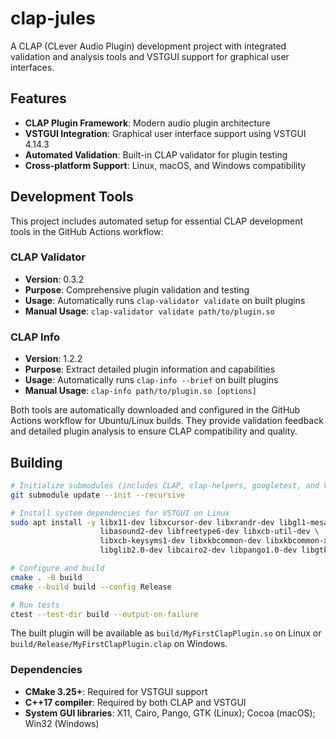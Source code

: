 # clap-jules

A CLAP (CLever Audio Plugin) development project with integrated validation and analysis tools and VSTGUI support for graphical user interfaces.

## Features

- **CLAP Plugin Framework**: Modern audio plugin architecture
- **VSTGUI Integration**: Graphical user interface support using VSTGUI 4.14.3
- **Automated Validation**: Built-in CLAP validator for plugin testing
- **Cross-platform Support**: Linux, macOS, and Windows compatibility

## Development Tools

This project includes automated setup for essential CLAP development tools in the GitHub Actions workflow:

### CLAP Validator
- **Version**: 0.3.2
- **Purpose**: Comprehensive plugin validation and testing
- **Usage**: Automatically runs `clap-validator validate` on built plugins
- **Manual Usage**: `clap-validator validate path/to/plugin.so`

### CLAP Info
- **Version**: 1.2.2  
- **Purpose**: Extract detailed plugin information and capabilities
- **Usage**: Automatically runs `clap-info --brief` on built plugins
- **Manual Usage**: `clap-info path/to/plugin.so [options]`

Both tools are automatically downloaded and configured in the GitHub Actions workflow for Ubuntu/Linux builds. They provide validation feedback and detailed plugin analysis to ensure CLAP compatibility and quality.

## Building

```bash
# Initialize submodules (includes CLAP, clap-helpers, googletest, and VSTGUI)
git submodule update --init --recursive

# Install system dependencies for VSTGUI on Linux
sudo apt install -y libx11-dev libxcursor-dev libxrandr-dev libgl1-mesa-dev \
                    libasound2-dev libfreetype6-dev libxcb-util-dev \
                    libxcb-keysyms1-dev libxkbcommon-dev libxkbcommon-x11-dev \
                    libglib2.0-dev libcairo2-dev libpango1.0-dev libgtkmm-3.0-dev

# Configure and build
cmake . -B build
cmake --build build --config Release

# Run tests
ctest --test-dir build --output-on-failure
```

The built plugin will be available as `build/MyFirstClapPlugin.so` on Linux or `build/Release/MyFirstClapPlugin.clap` on Windows.

### Dependencies

- **CMake 3.25+**: Required for VSTGUI support
- **C++17 compiler**: Required by both CLAP and VSTGUI
- **System GUI libraries**: X11, Cairo, Pango, GTK (Linux); Cocoa (macOS); Win32 (Windows)